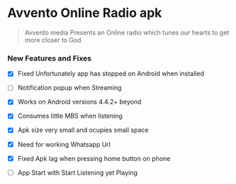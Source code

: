 # Avvento Online Radio apk
>Avvento media Presents an Online radio which tunes our
hearts to get more closer to God
### New Features and Fixes 
- [x] Fixed Unfortunately app has stopped on Android when installed
- [ ] Notification popup when Streaming
- [x] Works on Android versions 4.4.2+ beyond
- [x] Consumes little MBS when listening
- [x] Apk size very small and ocupies small space
- [x] Need for working Whatsapp Url
- [x] Fixed Apk lag when pressing home button on phone
- [ ] App Start with Start Listening yet Playing


